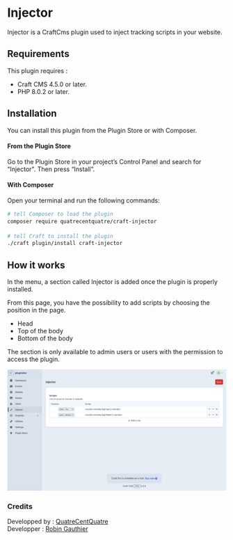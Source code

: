 # Injector

Injector is a CraftCms plugin used to inject tracking scripts in your website.

## Requirements

This plugin requires : 
- Craft CMS 4.5.0 or later.
- PHP 8.0.2 or later.

## Installation

You can install this plugin from the Plugin Store or with Composer.

#### From the Plugin Store

Go to the Plugin Store in your project’s Control Panel and search for “Injector". Then press “Install”.

#### With Composer

Open your terminal and run the following commands:

```bash
# tell Composer to load the plugin
composer require quatrecentquatre/craft-injector

# tell Craft to install the plugin
./craft plugin/install craft-injector
```

## How it works

In the menu, a section called Injector is added once the plugin is properly installed. 

From this page, you have the possibility to add scripts by choosing the position in the page. 
- Head
- Top of the body
- Bottom of the body

The section is only available to admin users or users with the permission to access the plugin.

![Injector admin display](docs/images/admin-display.png)

### Credits
Developped by : [QuatreCentQuatre](https://www.quatrecentquatre.com)<br>
Developper : [Robin Gauthier](https://github.com/robin-gauthier)
